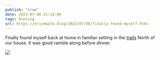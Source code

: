 ```yaml
---
publish: "true"
date: 2023-07-08 21:32:00
tags: Running
url: https://ericmwalk.blog/2023/07/08/finally-found-myself.html
---
```


Finally found myself back at home in familiar setting in the [trails](https://strava.com/activities/9414811742) North of our house. It was good ramble along before dinner.

![](https://ericmwalk.blog/uploads/2023/13778241-dc13-4ccd-a077-42fc45232491.jpg)